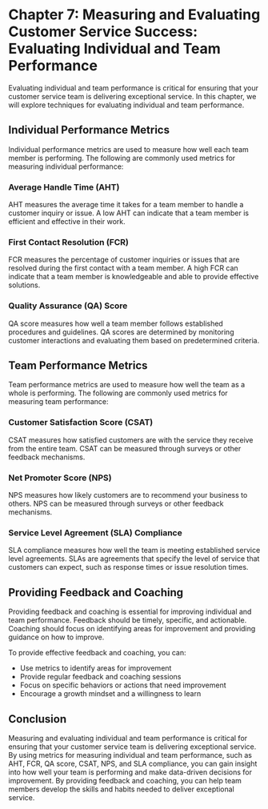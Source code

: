 Chapter 7: Measuring and Evaluating Customer Service Success: Evaluating Individual and Team Performance
========================================================================================================

Evaluating individual and team performance is critical for ensuring that your customer service team is delivering exceptional service. In this chapter, we will explore techniques for evaluating individual and team performance.

Individual Performance Metrics
------------------------------

Individual performance metrics are used to measure how well each team member is performing. The following are commonly used metrics for measuring individual performance:

### Average Handle Time (AHT)

AHT measures the average time it takes for a team member to handle a customer inquiry or issue. A low AHT can indicate that a team member is efficient and effective in their work.

### First Contact Resolution (FCR)

FCR measures the percentage of customer inquiries or issues that are resolved during the first contact with a team member. A high FCR can indicate that a team member is knowledgeable and able to provide effective solutions.

### Quality Assurance (QA) Score

QA score measures how well a team member follows established procedures and guidelines. QA scores are determined by monitoring customer interactions and evaluating them based on predetermined criteria.

Team Performance Metrics
------------------------

Team performance metrics are used to measure how well the team as a whole is performing. The following are commonly used metrics for measuring team performance:

### Customer Satisfaction Score (CSAT)

CSAT measures how satisfied customers are with the service they receive from the entire team. CSAT can be measured through surveys or other feedback mechanisms.

### Net Promoter Score (NPS)

NPS measures how likely customers are to recommend your business to others. NPS can be measured through surveys or other feedback mechanisms.

### Service Level Agreement (SLA) Compliance

SLA compliance measures how well the team is meeting established service level agreements. SLAs are agreements that specify the level of service that customers can expect, such as response times or issue resolution times.

Providing Feedback and Coaching
-------------------------------

Providing feedback and coaching is essential for improving individual and team performance. Feedback should be timely, specific, and actionable. Coaching should focus on identifying areas for improvement and providing guidance on how to improve.

To provide effective feedback and coaching, you can:

* Use metrics to identify areas for improvement
* Provide regular feedback and coaching sessions
* Focus on specific behaviors or actions that need improvement
* Encourage a growth mindset and a willingness to learn

Conclusion
----------

Measuring and evaluating individual and team performance is critical for ensuring that your customer service team is delivering exceptional service. By using metrics for measuring individual and team performance, such as AHT, FCR, QA score, CSAT, NPS, and SLA compliance, you can gain insight into how well your team is performing and make data-driven decisions for improvement. By providing feedback and coaching, you can help team members develop the skills and habits needed to deliver exceptional service.
